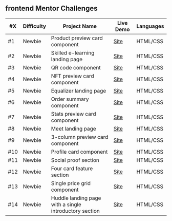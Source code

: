 ## frontend Mentor Challenges

| #X  | Difficulty | Project Name                                           | Live Demo | Languages |
| --- | ------     | ------------------------------------------------------ | --------- | --------- |
| #1  | Newbie     | Product preview card component                         | [Site]()  | HTML/CSS  |
| #2  | Newbie     | Skilled e-learning landing page                        | [Site]()  | HTML/CSS  |
| #3  | Newbie     | QR code component                                      | [Site]()  | HTML/CSS  |
| #4  | Newbie     | NFT preview card component                             | [Site]()  | HTML/CSS  |
| #5  | Newbie     | Equalizer landing page                                 | [Site]()  | HTML/CSS  |
| #6  | Newbie     | Order summary component                                | [Site]()  | HTML/CSS  |
| #7  | Newbie     | Stats preview card component                           | [Site]()  | HTML/CSS  |
| #8  | Newbie     | Meet landing page                                      | [Site]()  | HTML/CSS  |
| #9  | Newbie     | 3-column preview card component                        | [Site]()  | HTML/CSS  |
| #10 | Newbie     | Profile card component                                 | [Site]()  | HTML/CSS  |
| #11 | Newbie     | Social proof section                                   | [Site]()  | HTML/CSS  |
| #12 | Newbie     | Four card feature section                              | [Site]()  | HTML/CSS  |
| #13 | Newbie     | Single price grid component                            | [Site]()  | HTML/CSS  |
| #14 | Newbie     | Huddle landing page with a single introductory section | [Site]()  | HTML/CSS  |

